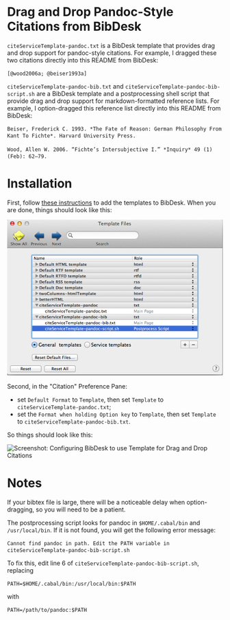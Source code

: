 Drag and Drop Pandoc-Style Citations from BibDesk
=================================================

`citeServiceTemplate-pandoc.txt` is a BibDesk template that provides
drag and drop support for pandoc-style citations. For example, I dragged
these two citations directly into this README from BibDesk:

    [@wood2006a; @beiser1993a]

`citeServiceTemplate-pandoc-bib.txt` and `citeServiceTemplate-pandoc-bib-script.sh` are a BibDesk template and a postprocessing shell script that provide drag and drop support for markdown-formatted reference lists. For example, I option-dragged this reference list directly into this README from BibDesk:

    Beiser, Frederick C. 1993. *The Fate of Reason: German Philosophy From Kant To Fichte*. Harvard University Press. 

    Wood, Allen W. 2006. “Fichte’s Intersubjective I.” *Inquiry* 49 (1) (Feb): 62–79. 


Installation
============

First, follow [these instructions][] to add the templates to BibDesk. When you are done, things should look like this:

![Screenshot: Adding the Template to BibDesk][]

Second, in the "Citation" Preference Pane:

+   set `Default Format` to `Template`,
then set `Template` to `citeServiceTemplate-pandoc.txt`;
+   set the `Format when holding Option key` to `Template`, then set `Template` to `citeServiceTemplate-pandoc-bib.txt`.

So things should look like this:

![Screenshot: Configuring BibDesk to use Template for Drag and Drop
Citations][]

Notes
=====

If your bibtex file is large, there will be a noticeable delay when option-dragging, so you will need to be a patient.

The postprocessing script looks for pandoc in `$HOME/.cabal/bin` and `/usr/local/bin`. If it is not found, you will get the following error message:

    Cannot find pandoc in path. Edit the PATH variable in citeServiceTemplate-pandoc-bib-script.sh

To fix this, edit line 6 of `citeServiceTemplate-pandoc-bib-script.sh`, replacing

    PATH=$HOME/.cabal/bin:/usr/local/bin:$PATH

with

    PATH=/path/to/pandoc:$PATH


  [these instructions]: http://sourceforge.net/apps/mediawiki/bibdesk/index.php?title=Templates#Adding_a_Template_to_BibDesk
  [Screenshot: Adding the Template to BibDesk]: adding-bibdesk-template.png
  [Screenshot: Configuring BibDesk to use Template for Drag and Drop Citations]: citation-screenshot.png
